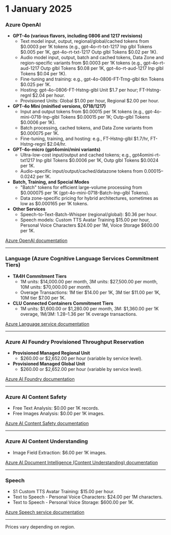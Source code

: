 # 1 January 2025

### Azure OpenAI

- **GPT-4o (various flavors, including 0806 and 1217 revisions)**
  - Text model input, output, regional/global/cached tokens from $0.0003 per 1K tokens (e.g., gpt-4o-rt-txt-1217 Inp glbl Tokens $0.005 per 1K, gpt-4o-rt-txt-1217 Outp glbl Tokens $0.02 per 1K).
  - Audio model input, output, batch and cached tokens, Data Zone and region-specific variants from $0.0003 per 1K tokens (e.g., gpt-4o-rt-aud-1217 Outp glbl Tokens $0.08 per 1K, gpt-4o-rt-aud-1217 Inp glbl Tokens $0.04 per 1K).
  - Fine-tuning and training: e.g., gpt-4o-0806-FT-Trng-glbl tkn Tokens $0.025 per 1K.
  - Hosting: gpt-4o-0806-FT-Hstng-glbl Unit $1.7 per hour; FT-Hstng-regnl $2.04 per hour.
  - Provisioned Units: Global $1.00 per hour, Regional $2.00 per hour.
- **GPT-4o Mini (minified versions, 0718/1217)**
  - Input and output tokens from $0.00015 per 1K tokens (e.g., gpt-4o-mini-0718-Inp-glbl Tokens $0.00015 per 1K; Outp-glbl Tokens $0.0006 per 1K).
  - Batch processing, cached tokens, and Data Zone variants from $0.000075 per 1K.
  - Fine-tuning, training, and hosting: e.g., FT-Hstng-glbl $1.7/hr, FT-Hstng-regnl $2.04/hr.
- **GPT-4o-micro (gpt4omini/mini variants)**
  - Ultra-low-cost input/output and cached tokens; e.g., gpt4omini-rt-txt1217 Inp glbl Tokens $0.0006 per 1K, Outp glbl Tokens $0.0024 per 1K.
  - Audio-specific input/output/cached/datazone tokens from $0.00015–$0.0242 per 1K.
- **Batch, Training, and Special Modes**
  - "Batch" tokens for efficient large-volume processing from $0.000075 per 1K (gpt-4o-mini-0718-Batch-Inp-glbl Tokens).
  - Data zone-specific pricing for hybrid architectures, sometimes as low as $0.000165 per 1K tokens.
- **Other Services**
  - Speech-to-Text-Batch-Whisper (regional/global): $0.36 per hour.
  - Speech models: Custom TTS Avatar Training $15.00 per hour, Personal Voice Characters $24.00 per 1M, Voice Storage $600.00 per 1K.

[Azure OpenAI documentation](https://learn.microsoft.com/en-us/azure/ai-services/openai/)

---

### Language (Azure Cognitive Language Services Commitment Tiers)

- **TA4H Commitment Tiers**
  - 1M units: $14,000.00 per month, 3M units: $27,500.00 per month, 10M units: $70,000.00 per month.
  - Overage Transactions: 1M tier $14.00 per 1K, 3M tier $11.00 per 1K, 10M tier $7.00 per 1K.
- **CLU Connected Containers Commitment Tiers**
  - 1M units: $1,600.00 or $1,280.00 per month, 3M: $1,360.00 per 1K overage, 1M/3M: $1.28–$1.36 per 1K overage transactions.

[Azure Language service documentation](https://learn.microsoft.com/en-us/azure/ai-services/language-service/)

---

### Azure AI Foundry Provisioned Throughput Reservation

- **Provisioned Managed Regional Unit**
  - $260.00 or $2,652.00 per hour (variable by service level).
- **Provisioned Managed Global Unit**
  - $260.00 or $2,652.00 per hour (variable by service level).

[Azure AI Foundry documentation](https://learn.microsoft.com/en-us/azure/ai-services/foundry/)

---

### Azure AI Content Safety

- Free Text Analysis: $0.00 per 1K records.
- Free Images Analysis: $0.00 per 1K images.

[Azure AI Content Safety documentation](https://learn.microsoft.com/en-us/azure/ai-services/content-safety/)

---

### Azure AI Content Understanding

- Image Field Extraction: $6.00 per 1K images.

[Azure AI Document Intelligence (Content Understanding) documentation](https://learn.microsoft.com/en-us/azure/ai-services/document-intelligence/)

---

### Speech

- S1 Custom TTS Avatar Training: $15.00 per hour.
- Text to Speech - Personal Voice Characters: $24.00 per 1M characters.
- Text to Speech - Personal Voice Storage: $600.00 per 1K.

[Azure Speech service documentation](https://learn.microsoft.com/en-us/azure/ai-services/speech-service/)

---

Prices vary depending on region.